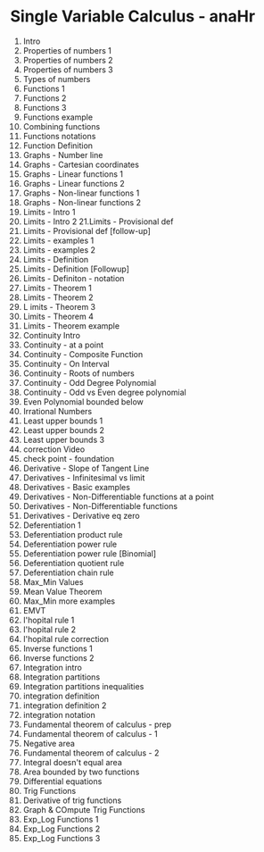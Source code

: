 # Single Variable Calculus - anaHr

1. Intro 
2. Properties of numbers 1 
3. Properties of numbers 2 
4. Properties of numbers 3 
5. Types of numbers 
6. Functions 1 
7. Functions 2 
8. Functions 3 
9. Functions example 
10. Combining functions
11. Functions notations 
12. Function Definition
13. Graphs - Number line 
14. Graphs - Cartesian coordinates 
15. Graphs - Linear functions 1 
16. Graphs - Linear functions 2 
17. Graphs - Non-linear functions 1 
18. Graphs - Non-linear functions 2
19. Limits - Intro 1 
20. Limits - Intro 2
21.Limits - Provisional def 
22. Limits - Provisional def [follow-up]
23. Limits - examples 1 
24. Limits - examples 2 
25. Limits - Definition
26. Limits - Definition [Followup]
27. Limits - Definiton - notation
28. Limits - Theorem 1 
29. Limits - Theorem 2 
30. L imits - Theorem 3
31. Limits - Theorem 4
32. Limits - Theorem example
33. Continuity Intro 
34. Continuity - at a point 
35. Continuity - Composite Function
36. Continuity - On Interval 
37. Continuity - Roots of numbers 
38. Continuity - Odd Degree Polynomial 
39. Continuity - Odd vs Even degree polynomial 
40. Even Polynomial bounded below 
41. Irrational Numbers
42. Least upper bounds 1
43. Least upper bounds 2
44. Least upper bounds 3
45. correction Video 
46. check point - foundation
47. Derivative - Slope of Tangent Line 
48. Derivatives - Infinitesimal vs limit
49. Derivatives - Basic examples 
50. Derivatives - Non-Differentiable functions at a point
51. Derivatives - Non-Differentiable functions
52. Derivatives - Derivative eq zero
53. Deferentiation 1 
54. Deferentiation product rule 
55. Deferentiation power rule 
56. Deferentiation power rule [Binomial]
57. Deferentiation quotient rule 
58. Deferentiation chain rule 
59. Max_Min Values 
60. Mean Value Theorem 
61. Max_Min more examples 
62. EMVT 
63. l'hopital rule 1 
64. l'hopital rule 2
65. l'hopital rule correction
66. Inverse functions 1 
67. Inverse functions 2
68. Integration intro 
69. Integration partitions 
70. Integration partitions inequalities 
71. integration definition
72. integration definition 2 
73. integration notation
74. Fundamental theorem of calculus - prep 
75. Fundamental theorem of calculus - 1 
76. Negative area 
77. Fundamental theorem of calculus - 2
78. Integral doesn't equal area 
79. Area bounded by two functions 
80. Differential equations 
81. Trig Functions 
82. Derivative of trig functions 
83. Graph & COmpute Trig Functions 
84. Exp_Log Functions 1
85. Exp_Log Functions 2 
86. Exp_Log Functions 3


